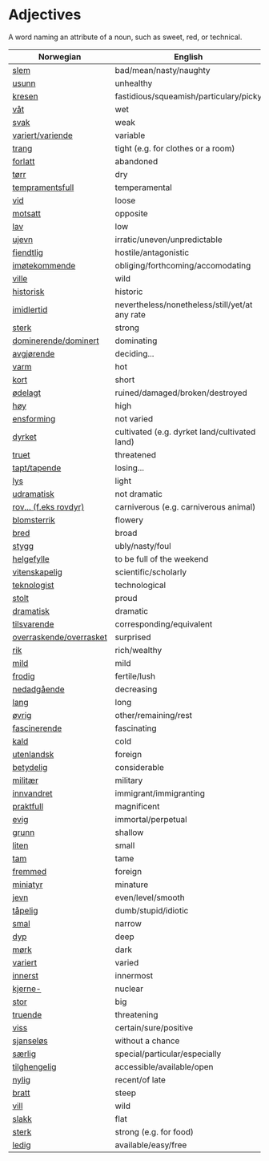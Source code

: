 # Adjectives

A word naming an attribute of a noun, such as sweet, red, or technical.

| Norwegian | English |
| --- | --- |
| [slem](https://www.ordnett.no/search?language=no&phrase=slem) | bad/mean/nasty/naughty |
| [usunn](https://www.ordnett.no/search?language=no&phrase=usunn) | unhealthy |
| [kresen](https://www.ordnett.no/search?language=no&phrase=kresen) | fastidious/squeamish/particulary/picky |
| [våt](https://www.ordnett.no/search?language=no&phrase=våt) | wet |
| [svak](https://www.ordnett.no/search?language=no&phrase=svak) | weak |
| [variert/variende](https://www.ordnett.no/search?language=no&phrase=variert/variende) | variable |
| [trang](https://www.ordnett.no/search?language=no&phrase=trang) | tight (e.g. for clothes or a room) |
| [forlatt](https://www.ordnett.no/search?language=no&phrase=forlatt) | abandoned |
| [tørr](https://www.ordnett.no/search?language=no&phrase=tørr) | dry |
| [tempramentsfull](https://www.ordnett.no/search?language=no&phrase=tempramentsfull) | temperamental |
| [vid](https://www.ordnett.no/search?language=no&phrase=vid) | loose |
| [motsatt](https://www.ordnett.no/search?language=no&phrase=motsatt) | opposite |
| [lav](https://www.ordnett.no/search?language=no&phrase=lav) | low |
| [ujevn](https://www.ordnett.no/search?language=no&phrase=ujevn) | irratic/uneven/unpredictable |
| [fiendtlig](https://www.ordnett.no/search?language=no&phrase=fiendtlig) | hostile/antagonistic |
| [imøtekommende](https://www.ordnett.no/search?language=no&phrase=imøtekommende) | obliging/forthcoming/accomodating |
| [ville](https://www.ordnett.no/search?language=no&phrase=ville) | wild |
| [historisk](https://www.ordnett.no/search?language=no&phrase=historisk) | historic |
| [imidlertid](https://www.ordnett.no/search?language=no&phrase=imidlertid) | nevertheless/nonetheless/still/yet/at any rate |
| [sterk](https://www.ordnett.no/search?language=no&phrase=sterk) | strong |
| [dominerende/dominert](https://www.ordnett.no/search?language=no&phrase=dominerende/dominert) | dominating |
| [avgjørende](https://www.ordnett.no/search?language=no&phrase=avgjørende) | deciding... |
| [varm](https://www.ordnett.no/search?language=no&phrase=varm) | hot |
| [kort](https://www.ordnett.no/search?language=no&phrase=kort) | short |
| [ødelagt](https://www.ordnett.no/search?language=no&phrase=ødelagt) | ruined/damaged/broken/destroyed |
| [høy](https://www.ordnett.no/search?language=no&phrase=høy) | high |
| [ensforming](https://www.ordnett.no/search?language=no&phrase=ensforming) | not varied |
| [dyrket](https://www.ordnett.no/search?language=no&phrase=dyrket) | cultivated (e.g. dyrket land/cultivated land) |
| [truet](https://www.ordnett.no/search?language=no&phrase=truet) | threatened |
| [tapt/tapende](https://www.ordnett.no/search?language=no&phrase=tapt/tapende) | losing... |
| [lys](https://www.ordnett.no/search?language=no&phrase=lys) | light |
| [udramatisk](https://www.ordnett.no/search?language=no&phrase=udramatisk) | not dramatic |
| [rov... (f.eks rovdyr)](https://www.ordnett.no/search?language=no&phrase=rov...%20(f.eks%20rovdyr)) | carniverous (e.g. carniverous animal) |
| [blomsterrik](https://www.ordnett.no/search?language=no&phrase=blomsterrik) | flowery |
| [bred](https://www.ordnett.no/search?language=no&phrase=bred) | broad |
| [stygg](https://www.ordnett.no/search?language=no&phrase=stygg) | ubly/nasty/foul |
| [helgefylle](https://www.ordnett.no/search?language=no&phrase=helgefylle) | to be full of the weekend |
| [vitenskapelig](https://www.ordnett.no/search?language=no&phrase=vitenskapelig) | scientific/scholarly |
| [teknologist](https://www.ordnett.no/search?language=no&phrase=teknologist) | technological |
| [stolt](https://www.ordnett.no/search?language=no&phrase=stolt) | proud |
| [dramatisk](https://www.ordnett.no/search?language=no&phrase=dramatisk) | dramatic |
| [tilsvarende](https://www.ordnett.no/search?language=no&phrase=tilsvarende) | corresponding/equivalent |
| [overraskende/overrasket](https://www.ordnett.no/search?language=no&phrase=overraskende/overrasket) | surprised |
| [rik](https://www.ordnett.no/search?language=no&phrase=rik) | rich/wealthy |
| [mild](https://www.ordnett.no/search?language=no&phrase=mild) | mild |
| [frodig](https://www.ordnett.no/search?language=no&phrase=frodig) | fertile/lush |
| [nedadgående](https://www.ordnett.no/search?language=no&phrase=nedadgående) | decreasing |
| [lang](https://www.ordnett.no/search?language=no&phrase=lang) | long |
| [øvrig](https://www.ordnett.no/search?language=no&phrase=øvrig) | other/remaining/rest |
| [fascinerende](https://www.ordnett.no/search?language=no&phrase=fascinerende) | fascinating |
| [kald](https://www.ordnett.no/search?language=no&phrase=kald) | cold |
| [utenlandsk](https://www.ordnett.no/search?language=no&phrase=utenlandsk) | foreign |
| [betydelig](https://www.ordnett.no/search?language=no&phrase=betydelig) | considerable |
| [militær](https://www.ordnett.no/search?language=no&phrase=militær) | military |
| [innvandret](https://www.ordnett.no/search?language=no&phrase=innvandret) | immigrant/immigranting |
| [praktfull](https://www.ordnett.no/search?language=no&phrase=praktfull) | magnificent |
| [evig](https://www.ordnett.no/search?language=no&phrase=evig) | immortal/perpetual |
| [grunn](https://www.ordnett.no/search?language=no&phrase=grunn) | shallow |
| [liten](https://www.ordnett.no/search?language=no&phrase=liten) | small |
| [tam](https://www.ordnett.no/search?language=no&phrase=tam) | tame |
| [fremmed](https://www.ordnett.no/search?language=no&phrase=fremmed) | foreign |
| [miniatyr](https://www.ordnett.no/search?language=no&phrase=miniatyr) | minature |
| [jevn](https://www.ordnett.no/search?language=no&phrase=jevn) | even/level/smooth |
| [tåpelig](https://www.ordnett.no/search?language=no&phrase=tåpelig) | dumb/stupid/idiotic |
| [smal](https://www.ordnett.no/search?language=no&phrase=smal) | narrow |
| [dyp](https://www.ordnett.no/search?language=no&phrase=dyp) | deep |
| [mørk](https://www.ordnett.no/search?language=no&phrase=mørk) | dark |
| [variert](https://www.ordnett.no/search?language=no&phrase=variert) | varied |
| [innerst](https://www.ordnett.no/search?language=no&phrase=innerst) | innermost |
| [kjerne-](https://www.ordnett.no/search?language=no&phrase=kjerne-) | nuclear |
| [stor](https://www.ordnett.no/search?language=no&phrase=stor) | big |
| [truende](https://www.ordnett.no/search?language=no&phrase=truende) | threatening |
| [viss](https://www.ordnett.no/search?language=no&phrase=viss) | certain/sure/positive |
| [sjanseløs](https://www.ordnett.no/search?language=no&phrase=sjanseløs) | without a chance |
| [særlig](https://www.ordnett.no/search?language=no&phrase=særlig) | special/particular/especially |
| [tilghengelig](https://www.ordnett.no/search?language=no&phrase=tilghengelig) | accessible/available/open |
| [nylig](https://www.ordnett.no/search?language=no&phrase=nylig) | recent/of late |
| [bratt](https://www.ordnett.no/search?language=no&phrase=bratt) | steep |
| [vill](https://www.ordnett.no/search?language=no&phrase=vill) | wild |
| [slakk](https://www.ordnett.no/search?language=no&phrase=slakk) | flat |
| [sterk](https://www.ordnett.no/search?language=no&phrase=sterk) | strong (e.g. for food) |
| [ledig](https://www.ordnett.no/search?language=no&phrase=ledig) | available/easy/free |

